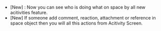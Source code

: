 - [New] : Now you can see who is doing what on space by all new acitivities feature.
- [New] If someone add comment, reaction, attachment or reference in space object then you will all this actions from Acitivity Screen.